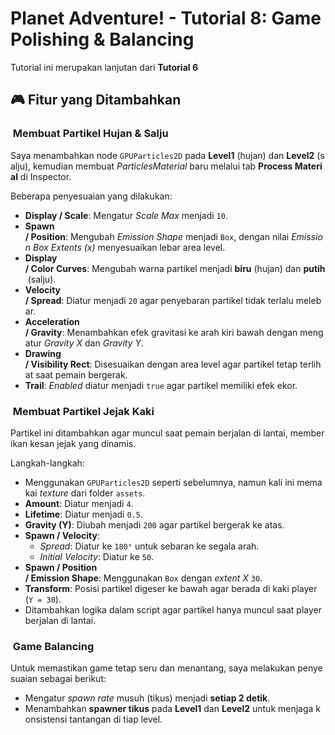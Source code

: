# Planet Adventure! - Tutorial 8: Game Polishing & Balancing
Tutorial ini merupakan lanjutan dari **Tutorial 6**

## 🎮 Fitur yang Ditambahkan

###  Membuat Partikel Hujan & Salju

Saya menambahkan node `GPUParticles2D` pada **Level1** (hujan) dan **Level2** (salju), kemudian membuat *ParticlesMaterial* baru melalui tab **Process Material** di Inspector.

Beberapa penyesuaian yang dilakukan:

- **Display / Scale**: Mengatur *Scale Max* menjadi `10`.
- **Spawn / Position**: Mengubah *Emission Shape* menjadi `Box`, dengan nilai *Emission Box Extents (x)* menyesuaikan lebar area level.
- **Display / Color Curves**: Mengubah warna partikel menjadi **biru** (hujan) dan **putih** (salju).
- **Velocity / Spread**: Diatur menjadi `20` agar penyebaran partikel tidak terlalu melebar.
- **Acceleration / Gravity**: Menambahkan efek gravitasi ke arah kiri bawah dengan mengatur *Gravity X* dan *Gravity Y*.
- **Drawing / Visibility Rect**: Disesuaikan dengan area level agar partikel tetap terlihat saat pemain bergerak.
- **Trail**: *Enabled* diatur menjadi `true` agar partikel memiliki efek ekor.

###  Membuat Partikel Jejak Kaki

Partikel ini ditambahkan agar muncul saat pemain berjalan di lantai, memberikan kesan jejak yang dinamis.

Langkah-langkah:

- Menggunakan `GPUParticles2D` seperti sebelumnya, namun kali ini memakai *texture* dari folder `assets`.
- **Amount**: Diatur menjadi `4`.
- **Lifetime**: Diatur menjadi `0.5`.
- **Gravity (Y)**: Diubah menjadi `200` agar partikel bergerak ke atas.
- **Spawn / Velocity**:
    - *Spread*: Diatur ke `180°` untuk sebaran ke segala arah.
    - *Initial Velocity*: Diatur ke `50`.
- **Spawn / Position / Emission Shape**: Menggunakan `Box` dengan *extent X* `30`.
- **Transform**: Posisi partikel digeser ke bawah agar berada di kaki player (`Y = 30`).
- Ditambahkan logika dalam script agar partikel hanya muncul saat player berjalan di lantai.

###  Game Balancing

Untuk memastikan game tetap seru dan menantang, saya melakukan penyesuaian sebagai berikut:

- Mengatur *spawn rate* musuh (tikus) menjadi **setiap 2 detik**.
- Menambahkan **spawner tikus** pada **Level1** dan **Level2** untuk menjaga konsistensi tantangan di tiap level.
